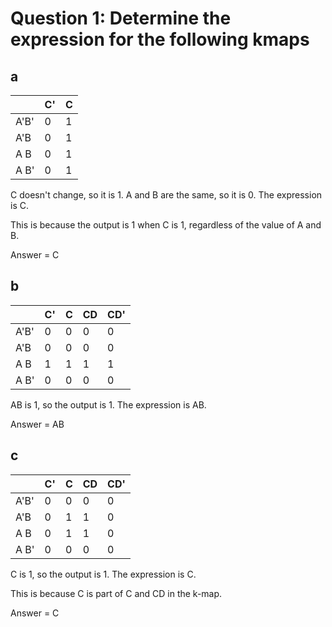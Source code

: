 
# Question 1: Determine the expression for the following kmaps

## a

|     | C'| C |
|-----|---|---|
| A'B'| 0 | 1 |
| A'B | 0 | 1 |
| A B | 0 | 1 |
| A B'| 0 | 1 |

C doesn't change, so it is 1. A and B are the same, so it is 0. The expression is C.

This is because the output is 1 when C is 1, regardless of the value of A and B.

Answer = C

## b

|     | C'| C | CD | CD' |
|-----|---|---|----|-----|
| A'B'| 0 | 0 | 0  |  0  |
| A'B | 0 | 0 | 0  |  0  |
| A B | 1 | 1 | 1  |  1  |
| A B'| 0 | 0 | 0  |  0  |

AB is 1, so the output is 1. The expression is AB.

Answer = AB

## c

|     | C'| C | CD | CD' |
|-----|---|---|----|-----|
| A'B'| 0 | 0 | 0  |  0  |
| A'B | 0 | 1 | 1  |  0  |
| A B | 0 | 1 | 1  |  0  |
| A B'| 0 | 0 | 0  |  0  |

C is 1, so the output is 1. The expression is C.

This is because C is part of C and CD in the k-map.

Answer = C
